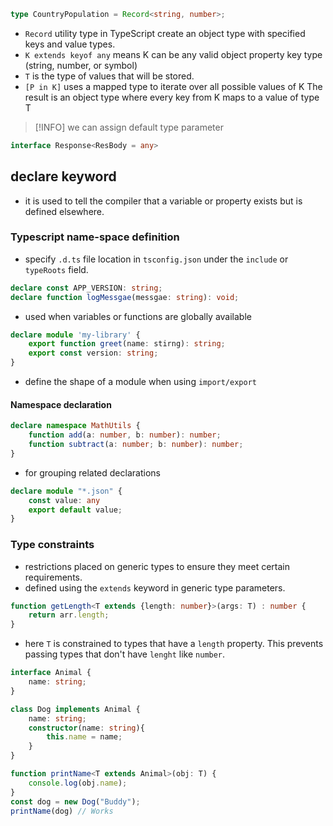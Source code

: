 ```ts
type CountryPopulation = Record<string, number>;
```
- `Record` utility type in TypeScript create an object type with specified keys and value types.
- `K extends keyof any` means K can be any valid object property key type (string, number, or symbol)
- `T` is the type of values that will be stored.
- `[P in K]` uses a mapped type to iterate over all possible values of K
The result is an object type where every key from K maps to a value of type T

> [!INFO] we can assign default type parameter
```ts
interface Response<ResBody = any>
```

## declare keyword
- it is used to tell the compiler that a variable or property exists but is defined elsewhere.


### Typescript name-space definition
- specify `.d.ts` file location in `tsconfig.json` under the `include` or `typeRoots` field.

```ts
declare const APP_VERSION: string;
declare function logMessgae(messgae: string): void;
```
- used when variables or functions are globally available

```ts
declare module 'my-library' {
	export function greet(name: stirng): string;
	export const version: string;
}
```
- define the shape of a module when using `import/export`

#### Namespace declaration
```ts
declare namespace MathUtils {
	function add(a: number, b: number): number;
	function subtract(a: number; b: number): number;
}
```
- for grouping related declarations

```ts
declare module "*.json" {
	const value: any
	export default value;
}
```

### Type constraints
- restrictions placed on generic types to ensure they meet certain requirements.
- defined using the `extends` keyword in generic type parameters.
```ts
function getLength<T extends {length: number}>(args: T) : number {
	return arr.length;
}
```
- here `T` is constrained to types that have a `length` property. This prevents passing types that don't have `lenght` like `number`.

```ts
interface Animal {
	name: string;
}

class Dog implements Animal {
	name: string;
	constructor(name: string){
		this.name = name;
	}
}

function printName<T extends Animal>(obj: T) {
	console.log(obj.name);
}
const dog = new Dog("Buddy");
printName(dog) // Works
```
